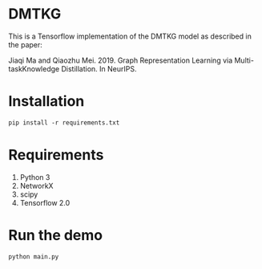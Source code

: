 # DMTKG
This is a Tensorflow implementation of the DMTKG model as described in the paper:

Jiaqi Ma and Qiaozhu Mei. 2019. Graph Representation Learning via Multi-taskKnowledge Distillation. In NeurIPS.

# Installation
```markdown
pip install -r requirements.txt
```

# Requirements
1. Python 3
2. NetworkX
3. scipy
4. Tensorflow 2.0

# Run the demo
```markdown
python main.py
```